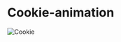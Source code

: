 # Cookie-animation

![Cookie](https://user-images.githubusercontent.com/79957627/150282543-e6234667-1fb9-43a9-a119-0bf5a537dd3d.png)

